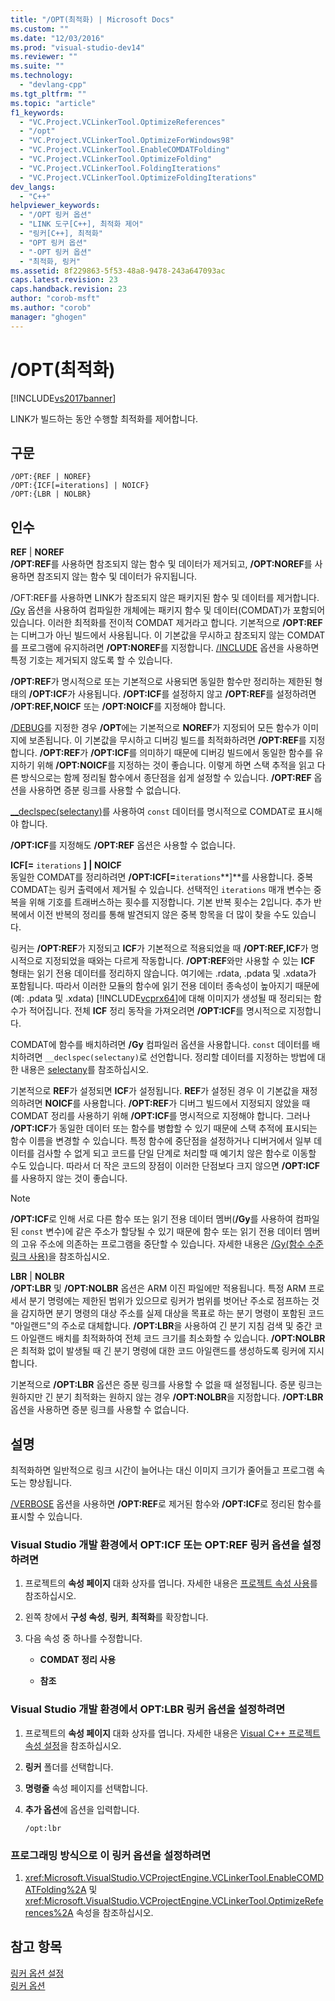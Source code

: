 ```yaml
---
title: "/OPT(최적화) | Microsoft Docs"
ms.custom: ""
ms.date: "12/03/2016"
ms.prod: "visual-studio-dev14"
ms.reviewer: ""
ms.suite: ""
ms.technology: 
  - "devlang-cpp"
ms.tgt_pltfrm: ""
ms.topic: "article"
f1_keywords: 
  - "VC.Project.VCLinkerTool.OptimizeReferences"
  - "/opt"
  - "VC.Project.VCLinkerTool.OptimizeForWindows98"
  - "VC.Project.VCLinkerTool.EnableCOMDATFolding"
  - "VC.Project.VCLinkerTool.OptimizeFolding"
  - "VC.Project.VCLinkerTool.FoldingIterations"
  - "VC.Project.VCLinkerTool.OptimizeFoldingIterations"
dev_langs: 
  - "C++"
helpviewer_keywords: 
  - "/OPT 링커 옵션"
  - "LINK 도구[C++], 최적화 제어"
  - "링커[C++], 최적화"
  - "OPT 링커 옵션"
  - "-OPT 링커 옵션"
  - "최적화, 링커"
ms.assetid: 8f229863-5f53-48a8-9478-243a647093ac
caps.latest.revision: 23
caps.handback.revision: 23
author: "corob-msft"
ms.author: "corob"
manager: "ghogen"
---
```

# /OPT(최적화)
[!INCLUDE[vs2017banner](../../assembler/inline/includes/vs2017banner.md)]

LINK가 빌드하는 동안 수행할 최적화를 제어합니다.  
  
## 구문  
  
```  
/OPT:{REF | NOREF}  
/OPT:{ICF[=iterations] | NOICF}  
/OPT:{LBR | NOLBR}  
```  
  
## 인수  
 **REF** &#124; **NOREF**  
 **\/OPT:REF**를 사용하면 참조되지 않는 함수 및 데이터가 제거되고, **\/OPT:NOREF**를 사용하면 참조되지 않는 함수 및 데이터가 유지됩니다.  
  
 \/OFT:REF를 사용하면 LINK가 참조되지 않은 패키지된 함수 및 데이터를 제거합니다.  [\/Gy](../../build/reference/gy-enable-function-level-linking.md) 옵션을 사용하여 컴파일한 개체에는 패키지 함수 및 데이터\(COMDAT\)가 포함되어 있습니다.  이러한 최적화를 전이적 COMDAT 제거라고 합니다.  기본적으로 **\/OPT:REF**는 디버그가 아닌 빌드에서 사용됩니다.  이 기본값을 무시하고 참조되지 않는 COMDAT를 프로그램에 유지하려면 **\/OPT:NOREF**를 지정합니다.  [\/INCLUDE](../../build/reference/include-force-symbol-references.md) 옵션을 사용하면 특정 기호는 제거되지 않도록 할 수 있습니다.  
  
 **\/OPT:REF**가 명시적으로 또는 기본적으로 사용되면 동일한 함수만 정리하는 제한된 형태의 **\/OPT:ICF**가 사용됩니다.  **\/OPT:ICF**를 설정하지 않고 **\/OPT:REF**를 설정하려면 **\/OPT:REF,NOICF** 또는 **\/OPT:NOICF**를 지정해야 합니다.  
  
 [\/DEBUG](../../build/reference/debug-generate-debug-info.md)를 지정한 경우 **\/OPT**에는 기본적으로 **NOREF**가 지정되어 모든 함수가 이미지에 보존됩니다.  이 기본값을 무시하고 디버깅 빌드를 최적화하려면 **\/OPT:REF**를 지정합니다.  **\/OPT:REF**가 **\/OPT:ICF**를 의미하기 때문에 디버깅 빌드에서 동일한 함수를 유지하기 위해 **\/OPT:NOICF**를 지정하는 것이 좋습니다.  이렇게 하면 스택 추적을 읽고 다른 방식으로는 함께 정리될 함수에서 종단점을 쉽게 설정할 수 있습니다.  **\/OPT:REF** 옵션을 사용하면 증분 링크를 사용할 수 없습니다.  
  
 [\_\_declspec\(selectany\)](../../cpp/selectany.md)를 사용하여 `const` 데이터를 명시적으로 COMDAT로 표시해야 합니다.  
  
 **\/OPT:ICF**를 지정해도 **\/OPT:REF** 옵션은 사용할 수 없습니다.  
  
 **ICF\[\=**  `iterations` **\] &#124; NOICF**  
 동일한 COMDAT를 정리하려면 **\/OPT:ICF\[\=**`iterations`**\]**를 사용합니다.  중복 COMDAT는 링커 출력에서 제거될 수 있습니다.  선택적인 `iterations` 매개 변수는 중복을 위해 기호를 트래버스하는 횟수를 지정합니다.  기본 반복 횟수는 2입니다.  추가 반복에서 이전 반복의 정리를 통해 발견되지 않은 중복 항목을 더 많이 찾을 수도 있습니다.  
  
 링커는 **\/OPT:REF**가 지정되고 **ICF**가 기본적으로 적용되었을 때 **\/OPT:REF,ICF**가 명시적으로 지정되었을 때와는 다르게 작동합니다.  **\/OPT:REF**와만 사용할 수 있는 **ICF** 형태는 읽기 전용 데이터를 정리하지 않습니다. 여기에는 .rdata, .pdata 및 .xdata가 포함됩니다.  따라서 이러한 모듈의 함수에 읽기 전용 데이터 종속성이 높아지기 때문에\(예: .pdata 및 .xdata\) [!INCLUDE[vcprx64](../../assembler/inline/includes/vcprx64_md.md)]에 대해 이미지가 생성될 때 정리되는 함수가 적어집니다.  전체 **ICF** 정리 동작을 가져오려면 **\/OPT:ICF**를 명시적으로 지정합니다.  
  
 COMDAT에 함수를 배치하려면 **\/Gy** 컴파일러 옵션을 사용합니다. `const` 데이터를 배치하려면 `__declspec(selectany)`로 선언합니다.  정리할 데이터를 지정하는 방법에 대한 내용은 [selectany](../../cpp/selectany.md)를 참조하십시오.  
  
 기본적으로 **REF**가 설정되면 **ICF**가 설정됩니다.  **REF**가 설정된 경우 이 기본값을 재정의하려면 **NOICF**를 사용합니다.  **\/OPT:REF**가 디버그 빌드에서 지정되지 않았을 때 COMDAT 정리를 사용하기 위해 **\/OPT:ICF**를 명시적으로 지정해야 합니다.  그러나 **\/OPT:ICF**가 동일한 데이터 또는 함수를 병합할 수 있기 때문에 스택 추적에 표시되는 함수 이름을 변경할 수 있습니다.  특정 함수에 중단점을 설정하거나 디버거에서 일부 데이터를 검사할 수 없게 되고 코드를 단일 단계로 처리할 때 예기치 않은 함수로 이동할 수도 있습니다.  따라서 더 작은 코드의 장점이 이러한 단점보다 크지 않으면 **\/OPT:ICF**를 사용하지 않는 것이 좋습니다.  
  
> [!NOTE]
>  **\/OPT:ICF**로 인해 서로 다른 함수 또는 읽기 전용 데이터 멤버\(**\/Gy**를 사용하여 컴파일된 `const` 변수\)에 같은 주소가 할당될 수 있기 때문에 함수 또는 읽기 전용 데이터 멤버의 고유 주소에 의존하는 프로그램을 중단할 수 있습니다.  자세한 내용은 [\/Gy\(함수 수준 링크 사용\)](../../build/reference/gy-enable-function-level-linking.md)을 참조하십시오.  
  
 **LBR** &#124; **NOLBR**  
 **\/OPT:LBR** 및 **\/OPT:NOLBR** 옵션은 ARM 이진 파일에만 적용됩니다.  특정 ARM 프로세서 분기 명령에는 제한된 범위가 있으므로 링커가 범위를 벗어난 주소로 점프하는 것을 감지하면 분기 명령의 대상 주소를 실제 대상을 목표로 하는 분기 명령이 포함된 코드 "아일랜드"의 주소로 대체합니다.  **\/OPT:LBR**을 사용하여 긴 분기 지침 검색 및 중간 코드 아일랜드 배치를 최적화하여 전체 코드 크기를 최소화할 수 있습니다.  **\/OPT:NOLBR**은 최적화 없이 발생될 때 긴 분기 명령에 대한 코드 아일랜드를 생성하도록 링커에 지시합니다.  
  
 기본적으로 **\/OPT:LBR** 옵션은 증분 링크를 사용할 수 없을 때 설정됩니다.  증분 링크는 원하지만 긴 분기 최적화는 원하지 않는 경우 **\/OPT:NOLBR**을 지정합니다.  **\/OPT:LBR** 옵션을 사용하면 증분 링크를 사용할 수 없습니다.  
  
## 설명  
 최적화하면 일반적으로 링크 시간이 늘어나는 대신 이미지 크기가 줄어들고 프로그램 속도는 향상됩니다.  
  
 [\/VERBOSE](../../build/reference/verbose-print-progress-messages.md) 옵션을 사용하면 **\/OPT:REF**로 제거된 함수와 **\/OPT:ICF**로 정리된 함수를 표시할 수 있습니다.  
  
### Visual Studio 개발 환경에서 OPT:ICF 또는 OPT:REF 링커 옵션을 설정하려면  
  
1.  프로젝트의 **속성 페이지** 대화 상자를 엽니다.  자세한 내용은 [프로젝트 속성 사용](../../ide/working-with-project-properties.md)를 참조하십시오.  
  
2.  왼쪽 창에서 **구성 속성**, **링커**, **최적화**를 확장합니다.  
  
3.  다음 속성 중 하나를 수정합니다.  
  
    -   **COMDAT 정리 사용**  
  
    -   **참조**  
  
### Visual Studio 개발 환경에서 OPT:LBR 링커 옵션을 설정하려면  
  
1.  프로젝트의 **속성 페이지** 대화 상자를 엽니다.  자세한 내용은 [Visual C\+\+ 프로젝트 속성 설정](../../ide/working-with-project-properties.md)을 참조하십시오.  
  
2.  **링커** 폴더를 선택합니다.  
  
3.  **명령줄** 속성 페이지를 선택합니다.  
  
4.  **추가 옵션**에 옵션을 입력합니다.  
  
     `/opt:lbr`  
  
### 프로그래밍 방식으로 이 링커 옵션을 설정하려면  
  
1.  <xref:Microsoft.VisualStudio.VCProjectEngine.VCLinkerTool.EnableCOMDATFolding%2A> 및 <xref:Microsoft.VisualStudio.VCProjectEngine.VCLinkerTool.OptimizeReferences%2A> 속성을 참조하십시오.  
  
## 참고 항목  
 [링커 옵션 설정](../../build/reference/setting-linker-options.md)   
 [링커 옵션](../../build/reference/linker-options.md)